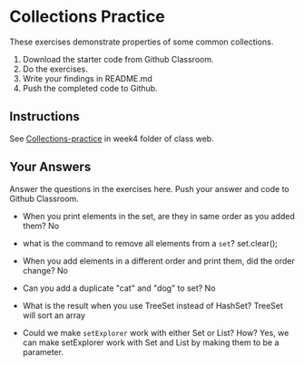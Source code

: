 # Collections Practice

These exercises demonstrate properties of some common collections.

1. Download the starter code from Github Classroom.
2. Do the exercises.
3. Write your findings in README.md
4. Push the completed code to Github.

## Instructions

See [Collections-practice](https://skeoop.github.io/week4/Collections-practice) in week4 folder of class web.

## Your Answers

Answer the questions in the exercises here. Push your answer and code to Github Classroom.

* When you print elements in the set, are they in same order as you added them?
	No

* what is the command to remove all elements from a `set`?
	set.clear();

* When you add elements in a different order and print them, did the order change?
	No

* Can you add a duplicate "cat" and "dog" to set?
	No

* What is the result when you use TreeSet instead of HashSet?
	TreeSet will sort an array

* Could we make `setExplorer` work with either Set or List?  How?
	Yes, we can make setExplorer work with Set and List by making them to be a parameter.	
